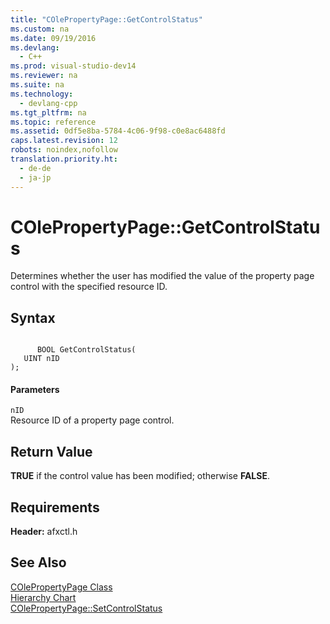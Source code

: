 ```yaml
---
title: "COlePropertyPage::GetControlStatus"
ms.custom: na
ms.date: 09/19/2016
ms.devlang: 
  - C++
ms.prod: visual-studio-dev14
ms.reviewer: na
ms.suite: na
ms.technology: 
  - devlang-cpp
ms.tgt_pltfrm: na
ms.topic: reference
ms.assetid: 0df5e8ba-5784-4c06-9f98-c0e8ac6488fd
caps.latest.revision: 12
robots: noindex,nofollow
translation.priority.ht: 
  - de-de
  - ja-jp
---
```

# COlePropertyPage::GetControlStatus
Determines whether the user has modified the value of the property page control with the specified resource ID.  
  
## Syntax  
  
```  
  
      BOOL GetControlStatus(  
   UINT nID   
);  
```  
  
#### Parameters  
 `nID`  
 Resource ID of a property page control.  
  
## Return Value  
 **TRUE** if the control value has been modified; otherwise **FALSE**.  
  
## Requirements  
 **Header:** afxctl.h  
  
## See Also  
 [COlePropertyPage Class](../vs140/COlePropertyPage-Class.md)   
 [Hierarchy Chart](../vs140/Hierarchy-Chart.md)   
 [COlePropertyPage::SetControlStatus](../vs140/COlePropertyPage--SetControlStatus.md)